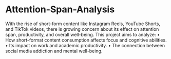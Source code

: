 # Attention-Span-Analysis
With the rise of short-form content like Instagram Reels, YouTube Shorts, and TikTok videos, there is growing concern about its effect on attention span, productivity, and overall well-being. This project aims to analyze:
•	How short-format content consumption affects focus and cognitive abilities.
•	Its impact on work and academic productivity.
•	The connection between social media addiction and mental well-being.
